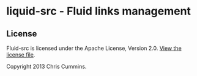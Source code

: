 # liquid-src - Fluid links management

## License

Fluid-src is licensed under the Apache License, Version 2.0. [View the license
file](LICENSE).

Copyright 2013 Chris Cummins.
